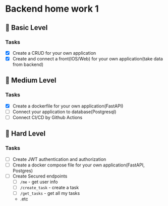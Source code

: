 # Backend home work 1

## 🥉 Basic Level

### Tasks

- [x] Create a CRUD for your own application
- [x] Create and connect a front(IOS/Web) for your own application(take data from backend)

## 🥈 Medium Level

### Tasks

- [x] Create a dockerfile for your own application(FastAPI)
- [ ] Connect your application to database(Postgresql)
- [ ] Connect CI/CD by Github Actions

## 🥇 Hard Level

### Tasks

- [ ] Create JWT authentication and authorization
- [ ] Create a docker compose file for your own application(FastAPI, Postgres)
- [ ] Create Secured endpoints
  - [ ] `/me` - get user info
  - [ ] `/create_task` - create a task
  - [ ] `/get_tasks` - get all my tasks
  - .etc
